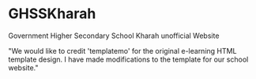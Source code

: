 # GHSSKharah

Government Higher Secondary School Kharah unofficial Website

"We would like to credit 'templatemo' for the original e-learning HTML template design. I have made modifications to the template for our school website."
